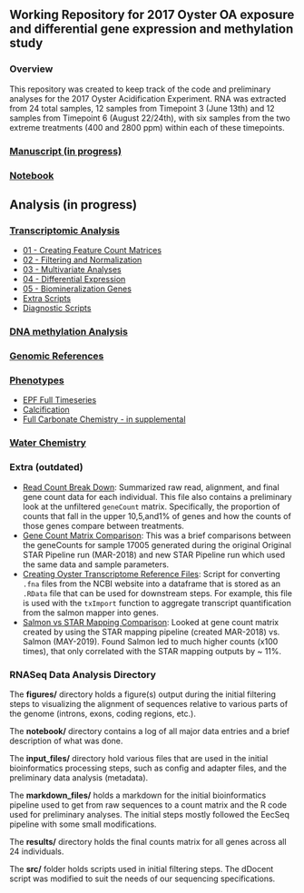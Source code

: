 ## Working Repository for 2017 Oyster OA exposure and differential gene expression and methylation study

### Overview  
This repository was created to keep track of the code and preliminary analyses for the 2017 Oyster Acidification Experiment. RNA was extracted from 24 total samples, 12 samples from Timepoint 3 (June 13th) and 12 samples from Timepoint 6 (August 22/24th), with six samples from the two extreme treatments (400 and 2800 ppm) within each of these timepoints. 

### [Manuscript (in progress)](https://docs.google.com/document/d/1UTjTN_KC_exGVlf0I0UpntO7woBzGoJ3CKZel8WXobc/edit?ts=5bbf8c38)

### [Notebook](https://github.com/epigeneticstoocean/2017OAExp_Oysters/tree/master/notebook) 

## Analysis (in progress)

### [Transcriptomic Analysis](https://github.com/epigeneticstoocean/2017OAExp_Oysters/tree/master/markdown_files/Transcriptomic)
  * [01 - Creating Feature Count Matrices]()
  * [02 - Filtering and Normalization](https://github.com/epigeneticstoocean/2017OAExp_Oysters/blob/master/markdown_files/Transcriptomic/02_AE17_RNA_featureFiltering_objectCreation.md)
  * [03 - Multivariate Analyses]()
  * [04 - Differential Expression]()
  * [05 - Biomineralization Genes](https://github.com/epigeneticstoocean/2017OAExp_Oysters/blob/master/markdown_files/Transcriptomic/05_AE17_RNA_biomineralizationGenes.md)
  * [Extra Scripts](https://github.com/epigeneticstoocean/2017OAExp_Oysters/tree/master/markdown_files/Transcriptomic/RNAseq_Additional)
  * [Diagnostic Scripts](https://github.com/epigeneticstoocean/2017OAExp_Oysters/tree/master/markdown_files/Transcriptomic/Diagnostics)

### [DNA methylation Analysis](https://github.com/epigeneticstoocean/2017OAExp_Oysters/tree/master/markdown_files/DNAm)

### [Genomic References](https://github.com/epigeneticstoocean/2017OAExp_Oysters/tree/master/markdown_files/References)

### [Phenotypes](https://github.com/epigeneticstoocean/2017OAExp_Oysters/tree/master/markdown_files/Phenotype_Analysis)
  * [EPF Full Timeseries](https://github.com/epigeneticstoocean/2017OAExp_Oysters/blob/master/markdown_files/Phenotype_Analysis/1_AE17_epf_Total.md)
  * [Calcification](https://github.com/epigeneticstoocean/2017OAExp_Oysters/blob/master/markdown_files/Phenotype_Analysis/3A_AE17_calcification_FullAnalysis.md)
  * [Full Carbonate Chemistry - in supplemental](https://github.com/epigeneticstoocean/2017OAExp_Oysters/blob/master/markdown_files/Phenotype_Analysis/2_AE17_epf_carbChem.md)

### [Water Chemistry](https://github.com/epigeneticstoocean/2017OAExp_Oysters/tree/master/markdown_files/WC) 

### Extra (outdated)

- [Read Count Break Down](https://github.com/epigeneticstoocean/2017OAExp_Oysters/blob/master/markdown_files/extra/readAnalysis.md): Summarized raw read, alignment, and final gene count data for each individual. This file also contains a preliminary look at the unfiltered ```geneCount``` matrix. Specifically, the proportion of counts that fall in the upper 10,5,and1% of genes and how the counts of those genes compare between treatments.
- [Gene Count Matrix Comparison](https://github.com/epigeneticstoocean/2017OAExp_Oysters/blob/master/markdown_files/extra/starReRun_17005_comparison.md): This was a brief comparisons between the geneCounts for sample 17005 generated during the original Original STAR Pipeline run (MAR-2018) and new STAR Pipeline run which used the same data and sample parameters.
- [Creating Oyster Transcriptome Reference Files](https://github.com/epigeneticstoocean/2017OAExp_Oysters/blob/master/markdown_files/extra/transcriptomeReferenceFile_generation.md): Script for converting ```.fna``` files from the NCBI website into a dataframe that is stored as an ```.RData``` file that can be used for downstream steps. For example, this file is used with the ```txImport``` function to aggregate transcript quantification from the salmon mapper into genes.   
- [Salmon vs STAR Mapping Comparison](https://github.com/epigeneticstoocean/2017OAExp_Oysters/blob/master/markdown_files/extra/STAR_Salmon_Mapping_Comparison.md): Looked at gene count matrix created by using the STAR mapping pipeline (created MAR-2018) vs. Salmon (MAY-2019). Found Salmon led to much higher counts (x100 times), that only correlated with the STAR mapping outputs by ~ 11%.  

### RNASeq Data Analysis Directory

The **figures\/** directory holds a figure(s) output during the initial filtering steps to visualizing the alignment of sequences relative to various parts of the genome (introns, exons, coding regions, etc.).

The **notebook\/** directory contains a log of all major data entries and a brief description of what was done.

The **input_files\/** directory hold various files that are used in the initial bioinformatics processing steps, such as config and adapter files, and the preliminary data analysis (metadata).

The **markdown_files\/** holds a markdown for the initial bioinformatics pipeline used to get from raw sequences to a count matrix and the R code used for preliminary analyses. The initial steps mostly followed the EecSeq pipeline with some small modifications.

The **results\/** directory holds the final counts matrix for all genes across all 24 individuals.

The **src\/** folder holds scripts used in initial filtering steps. The dDocent script was modified to suit the needs of our sequencing specifications.


